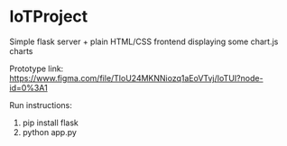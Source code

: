 # IoTProject

Simple flask server + plain HTML/CSS frontend displaying some chart.js charts

Prototype link:
https://www.figma.com/file/TloU24MKNNiozq1aEoVTvj/IoTUI?node-id=0%3A1

Run instructions:
1. pip install flask
2. python app.py